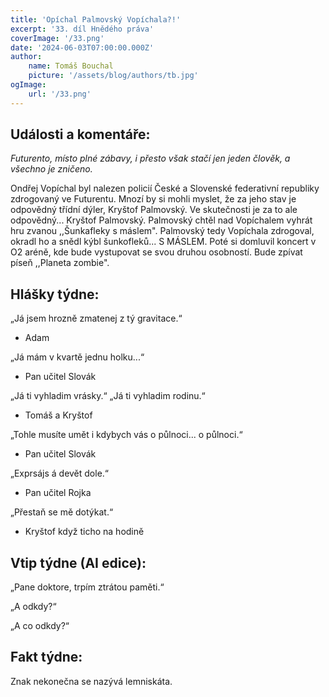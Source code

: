 ```yaml
---
title: 'Opíchal Palmovský Vopíchala?!'
excerpt: '33. díl Hnědého práva'
coverImage: '/33.png'
date: '2024-06-03T07:00:00.000Z'
author:
    name: Tomáš Bouchal
    picture: '/assets/blog/authors/tb.jpg'
ogImage:
    url: '/33.png'
---
```

## **Události a komentáře:**

_Futurento, místo plné zábavy, i přesto však stačí jen jeden člověk, a všechno
je zničeno._

Ondřej Vopíchal byl nalezen policií České a Slovenské federativní republiky
zdrogovaný ve Futurentu. Mnozí by si mohli myslet, že za jeho stav je
odpovědný třídní dýler, Kryštof Palmovský. Ve skutečnosti je za to ale
odpovědný... Kryštof Palmovský. Palmovský chtěl nad Vopíchalem vyhrát
hru zvanou ,,Šunkafleky s máslem". Palmovský tedy Vopíchala zdrogoval,
okradl ho a snědl kýbl šunkofleků... S MÁSLEM. Poté si domluvil koncert v O2
aréně, kde bude vystupovat se svou druhou osobností. Bude zpívat píseň ,,Planeta zombie".

## **Hlášky týdne:**

„Já jsem hrozně zmatenej z tý gravitace.“

- Adam

„Já mám v kvartě jednu holku...“

- Pan učitel Slovák

„Já ti vyhladim vrásky.“ „Já ti vyhladim rodinu.“

- Tomáš a Kryštof

„Tohle musíte umět i kdybych vás o půlnoci... o půlnoci.“

- Pan učitel Slovák

„Exprsájs á devět dole.“

- Pan učitel Rojka

„Přestaň se mě dotýkat.“

- Kryštof když ticho na hodině


## **Vtip týdne (AI edice):**

„Pane doktore, trpím ztrátou paměti.“

„A odkdy?“

„A co odkdy?“

## **Fakt týdne:**

Znak nekonečna se nazývá lemniskáta.